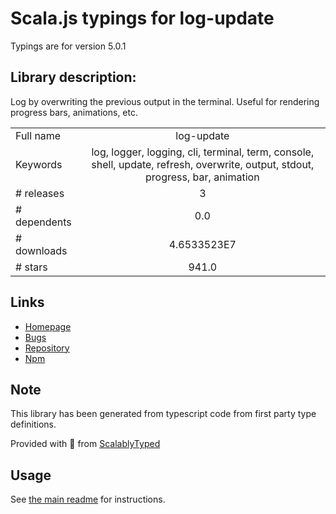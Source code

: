 
# Scala.js typings for log-update

Typings are for version 5.0.1

## Library description:
Log by overwriting the previous output in the terminal. Useful for rendering progress bars, animations, etc.

|                    |                 |
| ------------------ | :-------------: |
| Full name          | log-update |
| Keywords           | log, logger, logging, cli, terminal, term, console, shell, update, refresh, overwrite, output, stdout, progress, bar, animation |
| # releases         | 3 |
| # dependents       | 0.0 |
| # downloads        | 4.6533523E7 |
| # stars            | 941.0 |

## Links
- [Homepage](https://github.com/sindresorhus/log-update#readme)
- [Bugs](https://github.com/sindresorhus/log-update/issues)
- [Repository](https://github.com/sindresorhus/log-update)
- [Npm](https://www.npmjs.com/package/log-update)
    


## Note
This library has been generated from typescript code from first party type definitions.

Provided with :purple_heart: from [ScalablyTyped](https://github.com/oyvindberg/ScalablyTyped)

## Usage
See [the main readme](../../readme.md) for instructions.


